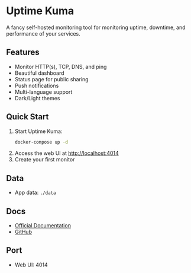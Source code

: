 # Uptime Kuma

A fancy self-hosted monitoring tool for monitoring uptime, downtime, and performance of your services.

## Features
- Monitor HTTP(s), TCP, DNS, and ping
- Beautiful dashboard
- Status page for public sharing
- Push notifications
- Multi-language support
- Dark/Light themes

## Quick Start
1. Start Uptime Kuma:
   ```bash
   docker-compose up -d
   ```
2. Access the web UI at [http://localhost:4014](http://localhost:4014)
3. Create your first monitor

## Data
- App data: `./data`

## Docs
- [Official Documentation](https://github.com/louislam/uptime-kuma/wiki)
- [GitHub](https://github.com/louislam/uptime-kuma)

## Port
- Web UI: 4014 